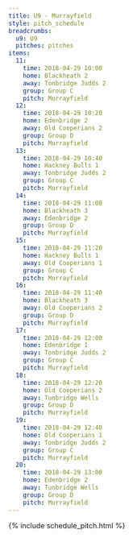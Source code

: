 ```yaml
---
title: U9 - Murrayfield
style: pitch_schedule
breadcrumbs:
  u9: U9
  pitches: pitches
items:
  11:
    time: 2018-04-29 10:00
    home: Blackheath 2
    away: Tonbridge Judds 2
    group: Group C
    pitch: Murrayfield
  12:
    time: 2018-04-29 10:20
    home: Edenbridge 2
    away: Old Cooperians 2
    group: Group D
    pitch: Murrayfield
  13:
    time: 2018-04-29 10:40
    home: Hackney Bulls 1
    away: Tonbridge Judds 2
    group: Group C
    pitch: Murrayfield
  14:
    time: 2018-04-29 11:00
    home: Blackheath 3
    away: Edenbridge 2
    group: Group D
    pitch: Murrayfield
  15:
    time: 2018-04-29 11:20
    home: Hackney Bulls 1
    away: Old Cooperians 1
    group: Group C
    pitch: Murrayfield
  16:
    time: 2018-04-29 11:40
    home: Blackheath 3
    away: Old Cooperians 2
    group: Group D
    pitch: Murrayfield
  17:
    time: 2018-04-29 12:00
    home: Edenbridge 1
    away: Tonbridge Judds 2
    group: Group C
    pitch: Murrayfield
  18:
    time: 2018-04-29 12:20
    home: Old Cooperians 2
    away: Tunbridge Wells
    group: Group D
    pitch: Murrayfield
  19:
    time: 2018-04-29 12:40
    home: Old Cooperians 1
    away: Tonbridge Judds 2
    group: Group C
    pitch: Murrayfield
  20:
    time: 2018-04-29 13:00
    home: Edenbridge 2
    away: Tunbridge Wells
    group: Group D
    pitch: Murrayfield
---
```


{% include schedule_pitch.html %}
